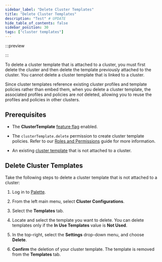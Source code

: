 ```yaml
---
sidebar_label: "Delete Cluster Templates"
title: "Delete Cluster Templates"
description: "Test" # UPDATE
hide_table_of_contents: false
sidebar_position: 30
tags: ["cluster templates"]
---
```


:::preview

:::

To delete a cluster template that is attached to a cluster, you must first delete the cluster and then delete the
template previously attached to the cluster. You cannot delete a cluster template that is linked to a cluster.

Since cluster templates reference existing cluster profiles and template policies rather than embed them, when you
delete a cluster template, the associated profiles and policies are _not_ deleted, allowing you to reuse the profiles
and policies in other clusters.

## Prerequisites

- The **ClusterTemplate** [feature flag](../enterprise-version/system-management/feature-flags.md) enabled.

- The `clusterTemplate.delete` permission to create cluster template policies. Refer to our
  [Roles and Permissions](../user-management/palette-rbac/project-scope-roles-permissions.md#project) guide for more
  information.

- An existing [cluster template](cluster-templates.md) that is not attached to a cluster.

## Delete Cluster Templates

Take the following steps to delete a cluster template that is not attached to a cluster:

1.  Log in to [Palette](https://console.spectrocloud.com).

2.  From the left main menu, select **Cluster Configurations**.

3.  Select the **Templates** tab.

4.  Locate and select the template you want to delete. You can delete templates only if the **In Use Templates** value
    is **Not Used**.

5.  In the top-right, select the **Settings** drop-down menu, and choose **Delete**.

6.  **Confirm** the deletion of your cluster template. The template is removed from the **Templates** tab.
